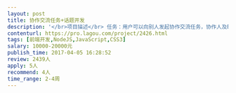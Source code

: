 ```yaml
---                
layout: post       
title: 协作交流任务+话题开发           
description: '</br>项目描述</br> 任务：用户可以向别人发起协作交流任务，协作人及时收到协作任务，并能回复和查看别人回复</br> 话题：用户发起讨论话题，其他用户对话题阅读、关注和回帖，用户对回帖有点赞和回复功能</br> 主要功能点</br> 任务：用户发送协作任务、确认收到协作、回复协作、查看协作详情、查看历史协作、查看自己发出的协作</br> 用户能向通讯录内指定人员发送协作交流，协作人员能及时收到任务，回复和确认任务都运用融云推送机制保证及时性</br> 话题：话题概览、我关注的话题、我发出的话题、热门话题、发起话题、关注话题、话题详情、参与回帖、对回帖点赞、回复</br></br> 可参考作品 贴吧 微博</br></br> 人员要求</br> 要求熟悉vue等MVVM框架 熟悉 Webpack，有 Vue2.x 开发经验优先考虑，熟练使用 vue-router、vue-resource、vuex 等开发过中等复杂程度的前端应用；熟悉 html5、css3，能独立完成符合 W3C 标准的 html5 响应式布局的页面制作；</br>'     
contenturl: https://pro.lagou.com/project/2426.html      
tags: [前端开发,NodeJS,JavaScript,CSS3]            
salary: 10000-20000元          
publish_time: 2017-04-05 16:28:52         
review: 2439人                   
apply: 5人                   
recommend: 4人                   
time_range: 2-4周              
---                 
```

